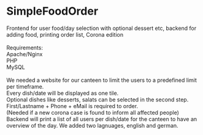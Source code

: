 # SimpleFoodOrder
Frontend for user food/day selection with optional dessert etc, backend for adding food, printing order list, Corona edition\
\
Requirements:\
Apache/Nginx\
PHP\
MySQL\
\
We needed a website for our canteen to limit the users to a predefined limit per timeframe.\
Every dish/date will be displayed as one tile.\
Optional dishes like desserts, salats can be selected in the second step.\
First/Lastname + Phone + eMail is required to order.\
(Needed if a new corona case is found to inform all affected people)\
Backend will print a list of all users per dish/date for the canteen to have an overview of the day.
We added two lagnuages, english and german.
